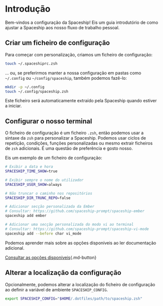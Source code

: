 # Introdução

Bem-vindos a configuração da Spaceship! Eis um guia introdutório de como ajustar a Spaceship aos nosso fluxo de trabalho pessoal.

## Criar um ficheiro de configuração

Para começar com personalização, criamos um ficheiro de configuração:

```zsh
touch ~/.spaceshiprc.zsh
```

… ou, se preferirmos manter a nossa configuração em pastas como `~/.config` ou `~/config/spaceship`, também podemos fazê-lo:

```zsh
mkdir -p ~/.config
touch ~/.config/spaceship.zsh
```

Este ficheiro será automaticamente extraído pela Spaceship quando estiver a iniciar.

## Configurar o nosso terminal

O ficheiro de configuração é um ficheiro `.zsh`, então podemos usar a sintaxe da `zsh` para personalizar a Spaceship. Podemos usar ciclos de repetição, condições, funções personalizadas ou mesmo extrair ficheiros de `zsh` adicionais. É uma questão de preferência e gosto nosso.

Eis um exemplo de um ficheiro de configuração:

```zsh
# Exibir a data e hora
SPACESHIP_TIME_SHOW=true

# Exibir sempre o nome do utilizador
SPACESHIP_USER_SHOW=always

# Não truncar o caminho nos repositórios
SPACESHIP_DIR_TRUNC_REPO=false

# Adicionar secção personalizada da Ember
# Consultar: https://github.com/spaceship-prompt/spaceship-ember
spaceship add ember

# Adicionar uma secção personalizada do modo vi ao terminal
# Consultar: https://github.com/spaceship-prompt/spaceship-vi-mode
spaceship add --before char vi_mode
```

Podemos aprender mais sobre as opções disponíveis ao ler documentação adicional.

[Consultar as opções disponíveis](/config/prompt ""){.md-button}

## Alterar a localização da configuração

Opcionalmente, podemos alterar a localização do ficheiro de configuração ao definir a variável de ambiente `SPACESHIP_CONFIG`.

```zsh
export SPACESHIP_CONFIG="$HOME/.dotfiles/path/to/spaceship.zsh"
```
